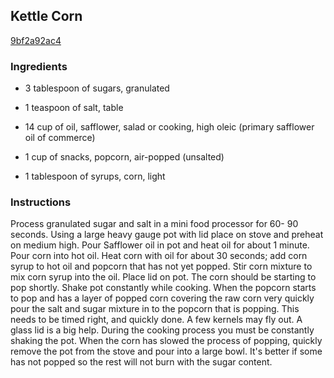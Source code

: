 ## Kettle Corn

[9bf2a92ac4](http://www.food.com/recipe/kettle-corn-54103)

### Ingredients

 - 3 tablespoon of sugars, granulated

 - 1 teaspoon of salt, table

 - 14 cup of oil, safflower, salad or cooking, high oleic (primary safflower oil of commerce)

 - 1 cup of snacks, popcorn, air-popped (unsalted)

 - 1 tablespoon of syrups, corn, light

### Instructions

Process granulated sugar and salt in a mini food processor for 60- 90 seconds. Using a large heavy gauge pot with lid place on stove and preheat on medium high. Pour Safflower oil in pot and heat oil for about 1 minute. Pour corn into hot oil. Heat corn with oil for about 30 seconds; add corn syrup to hot oil and popcorn that has not yet popped. Stir corn mixture to mix corn syrup into the oil. Place lid on pot. The corn should be starting to pop shortly. Shake pot constantly while cooking. When the popcorn starts to pop and has a layer of popped corn covering the raw corn very quickly pour the salt and sugar mixture in to the popcorn that is popping. This needs to be timed right, and quickly done. A few kernels may fly out. A glass lid is a big help. During the cooking process you must be constantly shaking the pot. When the corn has slowed the process of popping, quickly remove the pot from the stove and pour into a large bowl. It's better if some has not popped so the rest will not burn with the sugar content.